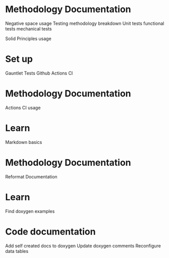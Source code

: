 # Methodology Documentation
Negative space usage
Testing methodology breakdown
    Unit tests
    functional tests
    mechanical tests

Solid Principles usage


# Set up
Gauntlet Tests
Github Actions CI

# Methodology Documentation
Actions CI usage

# Learn
Markdown basics

# Methodology Documentation
Reformat Documentation

# Learn
Find doxygen examples

# Code documentation
Add self created docs to doxygen
Update doxygen comments
Reconfigure data tables



